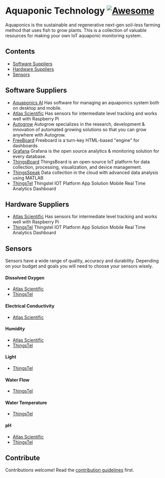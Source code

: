 # Aquaponic Technology [![Awesome](https://awesome.re/badge.svg)](https://awesome.re)

Aquaponics is the sustainable and regenerative next-gen soil-less farming method that uses fish to grow plants.  This is a collection of valuable resources for making your own IoT aquaponic monitoring system.

## Contents

- [Software Suppliers](#software-suppliers)
- [Hardware Suppliers](#hardware-suppliers)
- [Sensors](#sensors)

## Software Suppliers

- [Aquaponics AI](https://aquaponics.ai) Has software for managing an aquaponics system both on desktop and mobile.
- [Atlas Scientific](https://atlas-scientific.com) Has sensors for intermediate level tracking and works well with Raspberry Pi
- [Autogrow](https://autogrow.com/) Autogrow specializes in the research, development &amp; innovation of automated growing solutions so that you can grow anywhere with Autogrow.
- [FreeBoard](https://github.com/Freeboard/freeboard) Freeboard is a turn-key HTML-based "engine" for dashboards.
- [Grafana](https://grafana.com/) Grafana is the open source analytics & monitoring solution for every database.
- [ThingsBoard](https://github.com/thingsboard/thingsboard) ThingsBoard is an open-source IoT platform for data collection, processing, visualization, and device management.
- [ThingsSpeak](https://thingspeak.com/) Data collection in the cloud with advanced data analysis using MATLAB
- [ThingsTel](https://www.thingstel.com/) Thingstel IOT Platform App Solution Mobile Real Time Analytics Dashboard

## Hardware Suppliers

- [Atlas Scientific](https://atlas-scientific.com) Has sensors for intermediate level tracking and works well with Raspberry Pi
- [ThingsTel](https://www.thingstel.com/) Thingstel IOT Platform App Solution Mobile Real Time Analytics Dashboard

## Sensors

Sensors have a wide range of quality, accuracy and durability.  Depending on your budget and goals you will need to choose your sensors wisely.

#### Dissolved Oxygen

- [Atlas Scientific](https://atlas-scientific.com/dissolved-oxygen/)
- [ThingsTel](https://www.thingstel.com/documents/DISSOLVED_OXYGEN.pdf)

#### Electrical Conductivity

- [Atlas Scientific](https://atlas-scientific.com/conductivity/)

#### Humidity

- [Atlas Scientific](https://atlas-scientific.com/probes/ezo-hum-embedded-humidity-sensor/)
- [ThingsTel](https://www.thingstel.com/documents/TEMP_HUMIDITY_V2.pdf)

#### Light

- [ThingsTel](https://www.thingstel.com/documents/LIGHTSENSOR_V2.pdf)

#### Water Flow

- [ThingsTel](https://www.thingstel.com/documents/WATER_FLOW.pdf)

#### Water Temperature

- [ThingsTel](https://www.thingstel.com/documents/WATER_TEMP_V2.pdf)

#### pH

- [Atlas Scientific](https://atlas-scientific.com/ph/)
- [ThingsTel](https://www.thingstel.com/documents/pH_SENSOR.pdf)

## Contribute

Contributions welcome! Read the [contribution guidelines](contributing.md) first.
